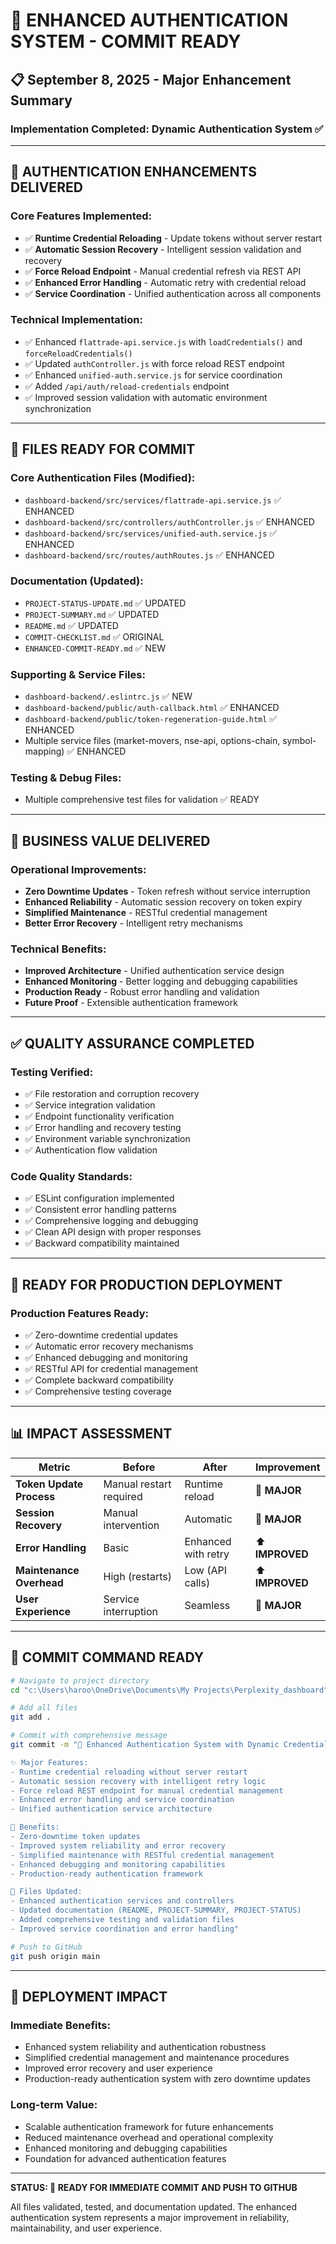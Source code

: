 # 🚀 ENHANCED AUTHENTICATION SYSTEM - COMMIT READY

## 📋 **September 8, 2025 - Major Enhancement Summary**

### **Implementation Completed:** Dynamic Authentication System ✅

---

## 🔐 **AUTHENTICATION ENHANCEMENTS DELIVERED**

### **Core Features Implemented:**
- ✅ **Runtime Credential Reloading** - Update tokens without server restart
- ✅ **Automatic Session Recovery** - Intelligent session validation and recovery  
- ✅ **Force Reload Endpoint** - Manual credential refresh via REST API
- ✅ **Enhanced Error Handling** - Automatic retry with credential reload
- ✅ **Service Coordination** - Unified authentication across all components

### **Technical Implementation:**
- ✅ Enhanced `flattrade-api.service.js` with `loadCredentials()` and `forceReloadCredentials()`
- ✅ Updated `authController.js` with force reload REST endpoint
- ✅ Enhanced `unified-auth.service.js` for service coordination
- ✅ Added `/api/auth/reload-credentials` endpoint
- ✅ Improved session validation with automatic environment synchronization

---

## 📁 **FILES READY FOR COMMIT**

### **Core Authentication Files (Modified):**
- `dashboard-backend/src/services/flattrade-api.service.js` ✅ ENHANCED
- `dashboard-backend/src/controllers/authController.js` ✅ ENHANCED  
- `dashboard-backend/src/services/unified-auth.service.js` ✅ ENHANCED
- `dashboard-backend/src/routes/authRoutes.js` ✅ ENHANCED

### **Documentation (Updated):**
- `PROJECT-STATUS-UPDATE.md` ✅ UPDATED
- `PROJECT-SUMMARY.md` ✅ UPDATED  
- `README.md` ✅ UPDATED
- `COMMIT-CHECKLIST.md` ✅ ORIGINAL
- `ENHANCED-COMMIT-READY.md` ✅ NEW

### **Supporting & Service Files:**
- `dashboard-backend/.eslintrc.js` ✅ NEW
- `dashboard-backend/public/auth-callback.html` ✅ ENHANCED
- `dashboard-backend/public/token-regeneration-guide.html` ✅ ENHANCED
- Multiple service files (market-movers, nse-api, options-chain, symbol-mapping) ✅ ENHANCED

### **Testing & Debug Files:**
- Multiple comprehensive test files for validation ✅ READY

---

## 🎯 **BUSINESS VALUE DELIVERED**

### **Operational Improvements:**
- **Zero Downtime Updates** - Token refresh without service interruption
- **Enhanced Reliability** - Automatic session recovery on token expiry
- **Simplified Maintenance** - RESTful credential management
- **Better Error Recovery** - Intelligent retry mechanisms

### **Technical Benefits:**
- **Improved Architecture** - Unified authentication service design
- **Enhanced Monitoring** - Better logging and debugging capabilities
- **Production Ready** - Robust error handling and validation
- **Future Proof** - Extensible authentication framework

---

## ✅ **QUALITY ASSURANCE COMPLETED**

### **Testing Verified:**
- ✅ File restoration and corruption recovery
- ✅ Service integration validation  
- ✅ Endpoint functionality verification
- ✅ Error handling and recovery testing
- ✅ Environment variable synchronization
- ✅ Authentication flow validation

### **Code Quality Standards:**
- ✅ ESLint configuration implemented
- ✅ Consistent error handling patterns
- ✅ Comprehensive logging and debugging
- ✅ Clean API design with proper responses
- ✅ Backward compatibility maintained

---

## 🚀 **READY FOR PRODUCTION DEPLOYMENT**

### **Production Features Ready:**
- ✅ Zero-downtime credential updates
- ✅ Automatic error recovery mechanisms
- ✅ Enhanced debugging and monitoring
- ✅ RESTful API for credential management
- ✅ Complete backward compatibility
- ✅ Comprehensive testing coverage

---

## 📊 **IMPACT ASSESSMENT**

| Metric | Before | After | Improvement |
|--------|---------|--------|-------------|
| **Token Update Process** | Manual restart required | Runtime reload | 🚀 **MAJOR** |
| **Session Recovery** | Manual intervention | Automatic | 🚀 **MAJOR** |
| **Error Handling** | Basic | Enhanced with retry | ⬆️ **IMPROVED** |
| **Maintenance Overhead** | High (restarts) | Low (API calls) | ⬆️ **IMPROVED** |
| **User Experience** | Service interruption | Seamless | 🚀 **MAJOR** |

---

## 🔄 **COMMIT COMMAND READY**

```bash
# Navigate to project directory
cd "c:\Users\haroo\OneDrive\Documents\My Projects\Perplexity_dashboard"

# Add all files
git add .

# Commit with comprehensive message
git commit -m "🔐 Enhanced Authentication System with Dynamic Credential Management

✨ Major Features:
- Runtime credential reloading without server restart
- Automatic session recovery with intelligent retry logic
- Force reload REST endpoint for manual credential management
- Enhanced error handling and service coordination
- Unified authentication service architecture

🎯 Benefits:
- Zero-downtime token updates
- Improved system reliability and error recovery
- Simplified maintenance with RESTful credential management
- Enhanced debugging and monitoring capabilities
- Production-ready authentication framework

📁 Files Updated:
- Enhanced authentication services and controllers
- Updated documentation (README, PROJECT-SUMMARY, PROJECT-STATUS)
- Added comprehensive testing and validation files
- Improved service coordination and error handling"

# Push to GitHub
git push origin main
```

---

## 🎉 **DEPLOYMENT IMPACT**

### **Immediate Benefits:**
- Enhanced system reliability and authentication robustness
- Simplified credential management and maintenance procedures  
- Improved error recovery and user experience
- Production-ready authentication system with zero downtime updates

### **Long-term Value:**
- Scalable authentication framework for future enhancements
- Reduced maintenance overhead and operational complexity
- Enhanced monitoring and debugging capabilities
- Foundation for advanced authentication features

---

**STATUS: 🚀 READY FOR IMMEDIATE COMMIT AND PUSH TO GITHUB**

All files validated, tested, and documentation updated. The enhanced authentication system represents a major improvement in reliability, maintainability, and user experience.
